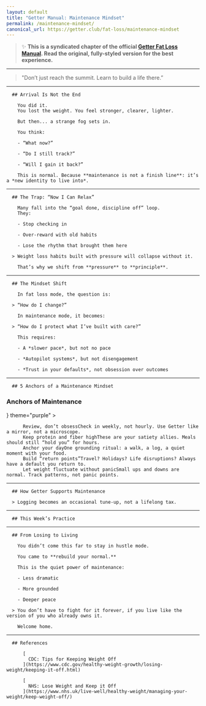 ```yaml
---
layout: default
title: "Getter Manual: Maintenance Mindset"
permalink: /maintenance-mindset/
canonical_url: https://getter.club/fat-loss/maintenance-mindset
---
```

> ✨ **This is a syndicated chapter of the official [Getter Fat Loss Manual](https://getter.club/fat-loss/maintenance-mindset). Read the original, fully-styled version for the best experience.**

---

> "Don’t just reach the summit. Learn to build a life there.”

---

      ## Arrival Is Not the End

        You did it.
        You lost the weight. You feel stronger, clearer, lighter.

        But then... a strange fog sets in.

        You think:

        - “What now?”

        - “Do I still track?”

        - “Will I gain it back?”

        This is normal. Because **maintenance is not a finish line**: it’s a *new identity to live into*.

---

      ## The Trap: “Now I Can Relax”

        Many fall into the “goal done, discipline off” loop.
        They:

        - Stop checking in

        - Over-reward with old habits

        - Lose the rhythm that brought them here

      > Weight loss habits built with pressure will collapse without it.

        That’s why we shift from **pressure** to **principle**.

---

      ## The Mindset Shift

        In fat loss mode, the question is:

      > “How do I change?”

        In maintenance mode, it becomes:

      > “How do I protect what I’ve built with care?”

        This requires:

        - A *slower pace*, but not no pace

        - *Autopilot systems*, but not disengagement

        - *Trust in your defaults*, not obsession over outcomes

---

      ## 5 Anchors of a Maintenance Mindset

### Anchors of Maintenance

}
        theme="purple"
      >

          Review, don’t obsessCheck in weekly, not hourly. Use Getter like a mirror, not a microscope.
          Keep protein and fiber highThese are your satiety allies. Meals should still “hold you” for hours.
          Anchor your dayOne grounding ritual: a walk, a log, a quiet moment with your food.
          Build “return points”Travel? Holidays? Life disruptions? Always have a default you return to.
          Let weight fluctuate without panicSmall ups and downs are normal. Track patterns, not panic points.

---

      ## How Getter Supports Maintenance

      > Logging becomes an occasional tune-up, not a lifelong tax.

---

      ## This Week’s Practice

---

      ## From Losing to Living

        You didn’t come this far to stay in hustle mode.

        You came to **rebuild your normal.**

        This is the quiet power of maintenance:

        - Less dramatic

        - More grounded

        - Deeper peace

      > You don’t have to fight for it forever, if you live like the version of you who already owns it.

        Welcome home.

---

      ## References

          [
            CDC: Tips for Keeping Weight Off
          ](https://www.cdc.gov/healthy-weight-growth/losing-weight/keeping-it-off.html)

          [
            NHS: Lose Weight and Keep it Off
          ](https://www.nhs.uk/live-well/healthy-weight/managing-your-weight/keep-weight-off/)